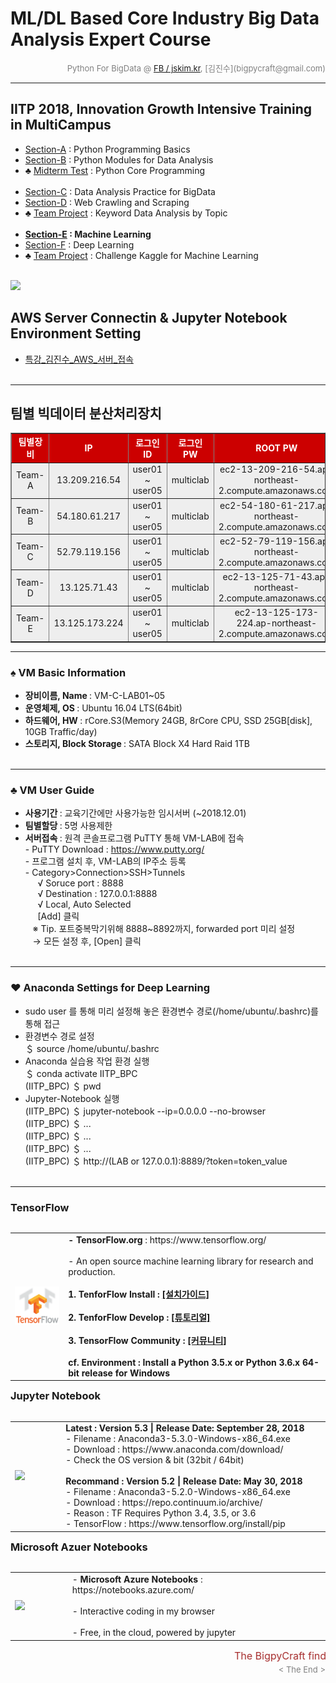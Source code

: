 
# ML/DL Based Core Industry Big Data Analysis Expert Course

<div align='right'><font size=2 color='gray'>Python For BigData @ <font color='blue'><a href='https://www.facebook.com/jskim.kr'>FB / jskim.kr</a></font>, [김진수](bigpycraft@gmail.com)</font></div>
<hr>

## IITP 2018, Innovation Growth Intensive Training in MultiCampus
>  
- [Section-A][link-A] : Python Programming Basics 
- [Section-B][link-B] : Python Modules for Data Analysis
- ♣ [Midterm Test][test10] : Python Core Programming <br/><br/>
- [Section-C][link-C] : Data Analysis Practice for BigData
- [Section-D][link-D] : Web Crawling and Scraping
- ♣ [Team Project][test11] : Keyword Data Analysis by Topic <br/><br/>
- <b>[Section-E][link-E] : Machine Learning</b>
- [Section-F][link-F] : Deep Learning
- ♣ [Team Project][test12] : Challenge Kaggle for Machine Learning <br/><br/>

[link-A]: https://github.com/bigpycraft/iitp18-multicampus/tree/master/section-A "Go Section-A"
[link-B]: https://github.com/bigpycraft/iitp18-multicampus/tree/master/section-B "Go Section-B"
[link-C]: https://github.com/bigpycraft/iitp18-multicampus/tree/master/section-C "Go Section-C"
[link-D]: https://github.com/bigpycraft/iitp18-multicampus/tree/master/section-D "Go Section-D"
[link-E]: https://github.com/bigpycraft/iitp18-multicampus/tree/master/section-E "Go Section-E"
[link-F]: https://github.com/bigpycraft/iitp18-multicampus/tree/master/section-F "Go Section-F"
[test10]: https://github.com/bigpycraft/iitp18-multicampus/tree/master/test-py10 "Go Test-10"
[test11]: https://github.com/bigpycraft/iitp18-multicampus/tree/master/test-py11 "Go Test-11"
[test12]: https://github.com/bigpycraft/iitp18-multicampus/tree/master/test-py12 "Go Test-12"


<img src="../images/img_front_readme_iitp.png">

## AWS Server Connectin & Jupyter Notebook Environment Setting
- <a href="https://github.com/bigpycraft/iitp18-multicampus/blob/master/special_lecture/%ED%8A%B9%EA%B0%95_%EA%B9%80%EC%A7%84%EC%88%98_AWS_%EC%84%9C%EB%B2%84_%EC%A0%91%EC%86%8D_ver3.pdf"> 특강_김진수_AWS_서버_접속</a>
<br/><br/>


<hr>

## 팀별 빅데이터 분산처리장치

<table border=1 bgcolor="#EEEEEE">
	<tr bgcolor="#CC0000">
		<td width="100"><div align="center"><font color="#FFFFFF"><b>팀별장비 </b></font></div></td>
		<td width="150"><div align="center"><font color="#FFFFFF"><b>IP       </b></font></div></td>
		<td width="150"><div align="center"><font color="#FFFFFF"><b>로그인ID </b></font></div></td>
		<td width="100"><div align="center"><font color="#FFFFFF"><b>로그인PW </b></font></div></td>
		<td width="300"><div align="center"><font color="#FFFFFF"><b>ROOT PW  </b></font></div></td>
	</tr>
	<tr>
		<td><div align="center">Team-A                                                  </div></td>
		<td><div align="center">13.209.216.54                                           </div></td>
		<td><div align="center">user01 ~ user05                                         </div></td>
		<td><div align="center">multiclab                                               </div></td>
		<td><div align="center">ec2-13-209-216-54.ap-northeast-2.compute.amazonaws.com  </div></td>
	</tr>
	<tr>
		<td><div align="center">Team-B                                                 </div></td>
		<td><div align="center">54.180.61.217                                          </div></td>
		<td><div align="center">user01 ~ user05                                        </div></td>
		<td><div align="center">multiclab                                              </div></td>
		<td><div align="center">ec2-54-180-61-217.ap-northeast-2.compute.amazonaws.com </div></td>
	</tr>
	<tr>
		<td><div align="center">Team-C                                                 </div></td>
		<td><div align="center">52.79.119.156                                          </div></td>
		<td><div align="center">user01 ~ user05                                        </div></td>
		<td><div align="center">multiclab                                              </div></td>
		<td><div align="center">ec2-52-79-119-156.ap-northeast-2.compute.amazonaws.com </div></td>
	</tr>
	<tr>
		<td><div align="center">Team-D                                                </div></td>
		<td><div align="center">13.125.71.43                                          </div></td>
		<td><div align="center">user01 ~ user05                                       </div></td>
		<td><div align="center">multiclab                                             </div></td>
		<td><div align="center">ec2-13-125-71-43.ap-northeast-2.compute.amazonaws.com </div></td>
	</tr>
	<tr>
		<td><div align="center">Team-E                                                  </div></td>
		<td><div align="center">13.125.173.224                                          </div></td>
		<td><div align="center">user01 ~ user05                                         </div></td>
		<td><div align="center">multiclab                                               </div></td>
		<td><div align="center">ec2-13-125-173-224.ap-northeast-2.compute.amazonaws.com </div></td>
	</tr>
</table>

<hr>

###  ♠ VM Basic Information
- <b> 장비이름, Name  </b> : VM-C-LAB01~05
- <b> 운영체제, OS    </b> : Ubuntu 16.04 LTS(64bit)
- <b> 하드웨어, HW    </b> : rCore.S3(Memory 24GB, 8rCore CPU, SSD 25GB[disk], 10GB Traffic/day)
- <b> 스토리지, Block Storage </b> : SATA Block X4 Hard Raid 1TB
<br/><br/>


<hr>

###  ♣ VM User Guide
- <b> 사용기간 </b> : 교육기간에만 사용가능한 임시서버 (~2018.12.01)
- <b> 팀별할당 </b> : 5명 사용제한
- <b> 서버접속 </b> : 원격 콘솔프로그램 PuTTY 통해 VM-LAB에 접속
<br> - PuTTY Download : https://www.putty.org/
<br> - 프로그램 설치 후, VM-LAB의 IP주소 등록
<br> - Category>Connection>SSH>Tunnels
<br> &nbsp;&nbsp;&nbsp;&nbsp; √ Soruce port : 8888
<br> &nbsp;&nbsp;&nbsp;&nbsp; √ Destination : 127.0.0.1:8888
<br> &nbsp;&nbsp;&nbsp;&nbsp; √ Local, Auto Selected
<br> &nbsp;&nbsp;&nbsp;&nbsp; [Add] 클릭
<br> &nbsp;&nbsp; ※ Tip. 포트중복막기위해 8888~8892까지, forwarded port 미리 설정
<br> &nbsp;&nbsp; → 모든 설정 후, [Open] 클릭
<br/><br/>



<hr>

###  ♥ Anaconda Settings for Deep Learning
- sudo user 를 통해 미리 설정해 놓은 환경변수 경로(/home/ubuntu/.bashrc)를 통해 접근
- 환경변수 경로 설정
<br/> ＄ source /home/ubuntu/.bashrc
- Anaconda 실습용 작업 환경 실행
<br/> ＄ conda activate IITP_BPC
<br/> (IITP_BPC) ＄ pwd
- Jupyter-Notebook 실행
<br/> (IITP_BPC) ＄ jupyter-notebook --ip=0.0.0.0 --no-browser
<br/> (IITP_BPC) ＄ ...
<br/> (IITP_BPC) ＄ ...
<br/> (IITP_BPC) ＄ ...
<br/> (IITP_BPC) ＄ http://(LAB or 127.0.0.1):8889/?token=token_value
<br/><br/>





<hr>

### TensorFlow

<table align="left">
    <tr align="left">
        <td width="200">
            <a href="https://www.tensorflow.org/">
            <img src="../images/TensorFlow_logo2.png" width="150" />
            </a>
        </td>
        <td width="800">
<div align="left">
    <b> - TensorFlow.org </b> : https://www.tensorflow.org/
    <br/><br/> - An open source machine learning library for research and production.
    <br/><br/>
    <b> 1. TenforFlow Install  : <a href='https://www.tensorflow.org/install/'>[설치가이드]</a>
    <br/><br/>
    <b> 2. TenforFlow Develop : <a href='https://www.tensorflow.org/tutorials/'>[튜토리얼]</a>
    <br/><br/>
    <b> 3. TensorFlow Community </b> : <a href='https://www.tensorflow.org/community/'>[커뮤니티]</a>
    <br/><br/>
    <b> cf. Environment : Install a Python 3.5.x or Python 3.6.x 64-bit release for Windows </b>
</div>
        </td>
    </tr>
</table>
<br/>


<hr>

<h3> Jupyter Notebook </h3>

<table align="left">
    <tr align="left">
        <td width="200">
            <a href="https://www.seleniumhq.org/projects/webdriver/">
            <img src="../images/jupyter.jpg" width="150" />
            </a>
        </td>
        <td width="800">
<div align="left">
<b> Latest : Version 5.3 | Release Date: September 28, 2018 </b>
<br/>
- Filename : Anaconda3-5.3.0-Windows-x86_64.exe 
<br/>
- Download : https://www.anaconda.com/download/
<br/>
- Check the OS version & bit (32bit / 64bit)
</div>
<br/>
<div align="left">
<b> Recommand : Version 5.2 | Release Date: May 30, 2018 </b>
<br/>
- Filename : Anaconda3-5.2.0-Windows-x86_64.exe
<br/>
- Download : https://repo.continuum.io/archive/ 
<br/>
- Reason : TF Requires Python 3.4, 3.5, or 3.6 
<br/>
- TensorFlow : https://www.tensorflow.org/install/pip
</div></td>
    </tr>
</table>
<br/>


<hr>

### Microsoft Azuer Notebooks

<table align="left">
    <tr align="left">
        <td width="200">
            <a href="https://notebooks.azure.com/">
            <img src="../images/microsoft.jpg" width="100" />
            </a>
        </td>
        <td width="800">
<div align="left">
- <b> Microsoft Azure Notebooks </b> : https://notebooks.azure.com/
<br/><br/>
- Interactive coding in my browser
<br/><br/>
- Free, in the cloud, powered by jupyter
</div></td>
    </tr>
</table>
<br/>


<hr>
<marquee><font size=3 color='brown'>The BigpyCraft find the information to design valuable society with Technology & Craft.</font></marquee>
<div align='right'><font size=2 color='gray'> &lt; The End &gt; </font></div>

